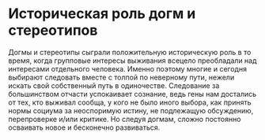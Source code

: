 # Историческая роль догм и стереотипов

Догмы и стереотипы сыграли положительную историческую роль в то время, когда групповые интересы выживания всецело преобладали над интересами отдельного человека. Именно поэтому многие и сегодня выбирают следовать вместе с толпой по неверному пути, нежели искать свой собственный путь в одиночестве. Следование за большинством отчасти успокаивает сознание, ведь гены нам достались от тех, кто выживал сообща, у кого не было иного выбора, как принять нормы социума за неоспоримую истину, не подлежащую обсуждению, перепроверке и/или критике. Но следуя догмам, сложно постоянно осваивать новое и бесконечно развиваться.
